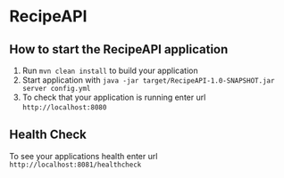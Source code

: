 # RecipeAPI

How to start the RecipeAPI application
---

1. Run `mvn clean install` to build your application
1. Start application with `java -jar target/RecipeAPI-1.0-SNAPSHOT.jar server config.yml`
1. To check that your application is running enter url `http://localhost:8080`

Health Check
---

To see your applications health enter url `http://localhost:8081/healthcheck`

